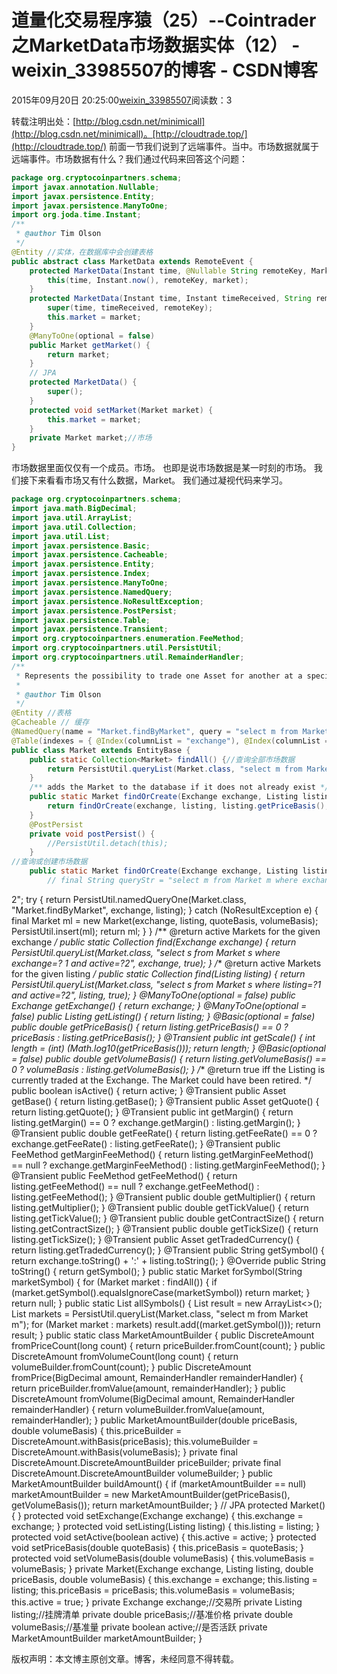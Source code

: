 # 道量化交易程序猿（25）--Cointrader之MarketData市场数据实体（12） - weixin_33985507的博客 - CSDN博客
2015年09月20日 20:25:00[weixin_33985507](https://me.csdn.net/weixin_33985507)阅读数：3

转载注明出处：[http://blog.csdn.net/minimicall](http://blog.csdn.net/minimicall)。[http://cloudtrade.top/](http://cloudtrade.top/)
前面一节我们说到了远端事件。当中。市场数据就属于远端事件。市场数据有什么？我们通过代码来回答这个问题：
```java
package org.cryptocoinpartners.schema;
import javax.annotation.Nullable;
import javax.persistence.Entity;
import javax.persistence.ManyToOne;
import org.joda.time.Instant;
/**
 * @author Tim Olson
 */
@Entity //实体，在数据库中会创建表格
public abstract class MarketData extends RemoteEvent {
    protected MarketData(Instant time, @Nullable String remoteKey, Market market) {
        this(time, Instant.now(), remoteKey, market);
    }
    protected MarketData(Instant time, Instant timeReceived, String remoteKey, Market market) {
        super(time, timeReceived, remoteKey);
        this.market = market;
    }
    @ManyToOne(optional = false)
    public Market getMarket() {
        return market;
    }
    // JPA
    protected MarketData() {
        super();
    }
    protected void setMarket(Market market) {
        this.market = market;
    }
    private Market market;//市场
}
```
市场数据里面仅仅有一个成员。市场。
也即是说市场数据是某一时刻的市场。
我们接下来看看市场又有什么数据，Market。
我们通过凝视代码来学习。
```java
package org.cryptocoinpartners.schema;
import java.math.BigDecimal;
import java.util.ArrayList;
import java.util.Collection;
import java.util.List;
import javax.persistence.Basic;
import javax.persistence.Cacheable;
import javax.persistence.Entity;
import javax.persistence.Index;
import javax.persistence.ManyToOne;
import javax.persistence.NamedQuery;
import javax.persistence.NoResultException;
import javax.persistence.PostPersist;
import javax.persistence.Table;
import javax.persistence.Transient;
import org.cryptocoinpartners.enumeration.FeeMethod;
import org.cryptocoinpartners.util.PersistUtil;
import org.cryptocoinpartners.util.RemainderHandler;
/**
 * Represents the possibility to trade one Asset for another at a specific Exchange.
 *
 * @author Tim Olson
 */
@Entity //表格
@Cacheable // 缓存
@NamedQuery(name = "Market.findByMarket", query = "select m from Market m where exchange=?1 and listing=?2") // 命名查询
@Table(indexes = { @Index(columnList = "exchange"), @Index(columnList = "listing"), @Index(columnList = "active") }) //编织索引
public class Market extends EntityBase {
    public static Collection<Market> findAll() {//查询全部市场数据
        return PersistUtil.queryList(Market.class, "select m from Market m");
    }
    /** adds the Market to the database if it does not already exist */
    public static Market findOrCreate(Exchange exchange, Listing listing) {
        return findOrCreate(exchange, listing, listing.getPriceBasis(), listing.getVolumeBasis());
    }
    @PostPersist
    private void postPersist() {
        //PersistUtil.detach(this);
    }
//查询或创建市场数据
    public static Market findOrCreate(Exchange exchange, Listing listing, double quoteBasis, double volumeBasis) {
        // final String queryStr = "select m from Market m where exchange=?1 and listing=?
```
2";
        try {
            return PersistUtil.namedQueryOne(Market.class, "Market.findByMarket", exchange, listing);
        } catch (NoResultException e) {
            final Market ml = new Market(exchange, listing, quoteBasis, volumeBasis);
            PersistUtil.insert(ml);
            return ml;
        }
    }
    /**
     @return active Markets for the given exchange
     */
    public static Collection<Market> find(Exchange exchange) {
        return PersistUtil.queryList(Market.class, "select s from Market s where exchange=?
1 and active=?2", exchange, true);
    }
    /**
     @return active Markets for the given listing
     */
    public static Collection<Market> find(Listing listing) {
        return PersistUtil.queryList(Market.class, "select s from Market s where listing=?1 and active=?2", listing, true);
    }
    @ManyToOne(optional = false)
    public Exchange getExchange() {
        return exchange;
    }
    @ManyToOne(optional = false)
    public Listing getListing() {
        return listing;
    }
    @Basic(optional = false)
    public double getPriceBasis() {
        return listing.getPriceBasis() == 0 ?
 priceBasis : listing.getPriceBasis();
    }
    @Transient
    public int getScale() {
        int length = (int) (Math.log10(getPriceBasis()));
        return length;
    }
    @Basic(optional = false)
    public double getVolumeBasis() {
        return listing.getVolumeBasis() == 0 ? volumeBasis : listing.getVolumeBasis();
    }
    /** @return true iff the Listing is currently traded at the Exchange.  The Market could have been retired. */
    public boolean isActive() {
        return active;
    }
    @Transient
    public Asset getBase() {
        return listing.getBase();
    }
    @Transient
    public Asset getQuote() {
        return listing.getQuote();
    }
    @Transient
    public int getMargin() {
        return listing.getMargin() == 0 ? exchange.getMargin() : listing.getMargin();
    }
    @Transient
    public double getFeeRate() {
        return listing.getFeeRate() == 0 ? exchange.getFeeRate() : listing.getFeeRate();
    }
    @Transient
    public FeeMethod getMarginFeeMethod() {
        return listing.getMarginFeeMethod() == null ? exchange.getMarginFeeMethod() : listing.getMarginFeeMethod();
    }
    @Transient
    public FeeMethod getFeeMethod() {
        return listing.getFeeMethod() == null ?
 exchange.getFeeMethod() : listing.getFeeMethod();
    }
    @Transient
    public double getMultiplier() {
        return listing.getMultiplier();
    }
    @Transient
    public double getTickValue() {
        return listing.getTickValue();
    }
    @Transient
    public double getContractSize() {
        return listing.getContractSize();
    }
    @Transient
    public double getTickSize() {
        return listing.getTickSize();
    }
    @Transient
    public Asset getTradedCurrency() {
        return listing.getTradedCurrency();
    }
    @Transient
    public String getSymbol() {
        return exchange.toString() + ':' + listing.toString();
    }
    @Override
    public String toString() {
        return getSymbol();
    }
    public static Market forSymbol(String marketSymbol) {
        for (Market market : findAll()) {
            if (market.getSymbol().equalsIgnoreCase(marketSymbol))
                return market;
        }
        return null;
    }
    public static List<String> allSymbols() {
        List<String> result = new ArrayList<>();
        List<Market> markets = PersistUtil.queryList(Market.class, "select m from Market m");
        for (Market market : markets)
            result.add((market.getSymbol()));
        return result;
    }
    public static class MarketAmountBuilder {
        public DiscreteAmount fromPriceCount(long count) {
            return priceBuilder.fromCount(count);
        }
        public DiscreteAmount fromVolumeCount(long count) {
            return volumeBuilder.fromCount(count);
        }
        public DiscreteAmount fromPrice(BigDecimal amount, RemainderHandler remainderHandler) {
            return priceBuilder.fromValue(amount, remainderHandler);
        }
        public DiscreteAmount fromVolume(BigDecimal amount, RemainderHandler remainderHandler) {
            return volumeBuilder.fromValue(amount, remainderHandler);
        }
        public MarketAmountBuilder(double priceBasis, double volumeBasis) {
            this.priceBuilder = DiscreteAmount.withBasis(priceBasis);
            this.volumeBuilder = DiscreteAmount.withBasis(volumeBasis);
        }
        private final DiscreteAmount.DiscreteAmountBuilder priceBuilder;
        private final DiscreteAmount.DiscreteAmountBuilder volumeBuilder;
    }
    public MarketAmountBuilder buildAmount() {
        if (marketAmountBuilder == null)
            marketAmountBuilder = new MarketAmountBuilder(getPriceBasis(), getVolumeBasis());
        return marketAmountBuilder;
    }
    // JPA
    protected Market() {
    }
    protected void setExchange(Exchange exchange) {
        this.exchange = exchange;
    }
    protected void setListing(Listing listing) {
        this.listing = listing;
    }
    protected void setActive(boolean active) {
        this.active = active;
    }
    protected void setPriceBasis(double quoteBasis) {
        this.priceBasis = quoteBasis;
    }
    protected void setVolumeBasis(double volumeBasis) {
        this.volumeBasis = volumeBasis;
    }
    private Market(Exchange exchange, Listing listing, double priceBasis, double volumeBasis) {
        this.exchange = exchange;
        this.listing = listing;
        this.priceBasis = priceBasis;
        this.volumeBasis = volumeBasis;
        this.active = true;
    }
    private Exchange exchange;//交易所
    private Listing listing;//挂牌清单
    private double priceBasis;//基准价格
    private double volumeBasis;//基准量
    private boolean active;//是否活跃
    private MarketAmountBuilder marketAmountBuilder;
}

版权声明：本文博主原创文章。博客，未经同意不得转载。
